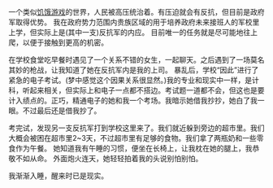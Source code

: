 一个类似[饥饿游戏](https://en.wikipedia.org/wiki/The_Hunger_Games_(film))的世界，人民被高压统治着。有压迫就会有反抗，但目前是政府军取得优势。
我在政府势力范围内贵族区域的用于培养政府未来接班人的军校里上学，但实际上是(其中一支)反抗军的内应。
目前唯一的任务就是尽可能地往上爬，以便于接触到更高的机密。

在学校食堂吃早餐时遇见了一个关系不错的女生，一起聊天。之后遇到了一场莫名其妙的枪战，让我知道了她在反抗军内是我的上司。
暴乱后，学校“因此”进行了紧急的电子考试。(梦中感觉这个因果关系很显然。)我的专业和现实中一样，是计科，听起来相关，但实际上和电子一点都不搭边。考试题一道都不会，但这也是要计入绩点的。正巧，精通电子的她和我一个考场。我暗示她借我抄抄，她白了我一眼。不过最后还是借我抄了。

考完试，发现另一支反抗军打到学校这里来了。我们就近躲到旁边的超市里。我们大概会被困在超市里2~3天，不过超市里有足够的食物。我们拿了两瓶奶和一些零食作为午餐。
她知道我有午睡的习惯，便坐在长椅上，让我枕在她的腿上，我恭敬不如从命。
外面炮火连天，她轻轻拍着我的头说别怕别怕。

我渐渐入睡，醒来时已是现实。
